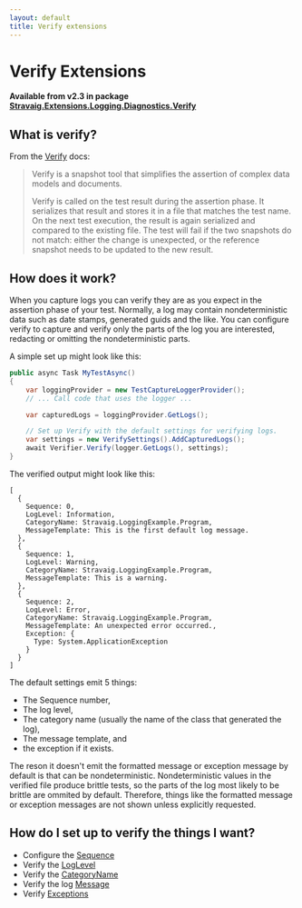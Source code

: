 ```yaml
---
layout: default
title: Verify extensions
---
```


# Verify Extensions

**Available from v2.3 in package [Stravaig.Extensions.Logging.Diagnostics.Verify](https://www.nuget.org/packages/Stravaig.Extensions.Logging.Diagnostics.Verify)**

## What is verify?

From the [Verify](https://github.com/VerifyTests/Verify) docs:
> Verify is a snapshot tool that simplifies the assertion of complex data models and documents.
>
> Verify is called on the test result during the assertion phase. It serializes that result and stores it in a file that matches the test name. On the next test execution, the result is again serialized and compared to the existing file. The test will fail if the two snapshots do not match: either the change is unexpected, or the reference snapshot needs to be updated to the new result.

## How does it work?

When you capture logs you can verify they are as you expect in the assertion phase of your test. Normally, a log may contain nondeterministic data such as date stamps, generated guids and the like. You can configure verify to capture and verify only the parts of the log you are interested, redacting or omitting the nondeterministic parts.

A simple set up might look like this:
```csharp
public async Task MyTestAsync()
{
    var loggingProvider = new TestCaptureLoggerProvider();
    // ... Call code that uses the logger ...

    var capturedLogs = loggingProvider.GetLogs();

    // Set up Verify with the default settings for verifying logs.
    var settings = new VerifySettings().AddCapturedLogs();
    await Verifier.Verify(logger.GetLogs(), settings);
}
```

The verified output might look like this:
```
[
  {
    Sequence: 0,
    LogLevel: Information,
    CategoryName: Stravaig.LoggingExample.Program,
    MessageTemplate: This is the first default log message.
  },
  {
    Sequence: 1,
    LogLevel: Warning,
    CategoryName: Stravaig.LoggingExample.Program,
    MessageTemplate: This is a warning.
  },
  {
    Sequence: 2,
    LogLevel: Error,
    CategoryName: Stravaig.LoggingExample.Program,
    MessageTemplate: An unexpected error occurred.,
    Exception: {
      Type: System.ApplicationException
    }
  }
]
```

The default settings emit 5 things: 
* The Sequence number,
* The log level,
* The category name (usually the name of the class that generated the log),
* The message template, and
* the exception if it exists.

The reson it doesn't emit the formatted message or exception message by default is that can be nondeterministic. Nondeterministic values in the verified file produce brittle tests, so the parts of the log most likely to be brittle are ommited by default. Therefore, things like the formatted message or exception messages are not shown unless explicitly requested.

## How do I set up to verify the things I want?

* Configure the [Sequence](verify/sequence.md)
* Verify the [LogLevel](verify/log-level.md)
* Verify the [CategoryName](verify/category-name.md)
* Verify the log [Message](verify/message.md)
* Verify [Exceptions](verify/exception.md)